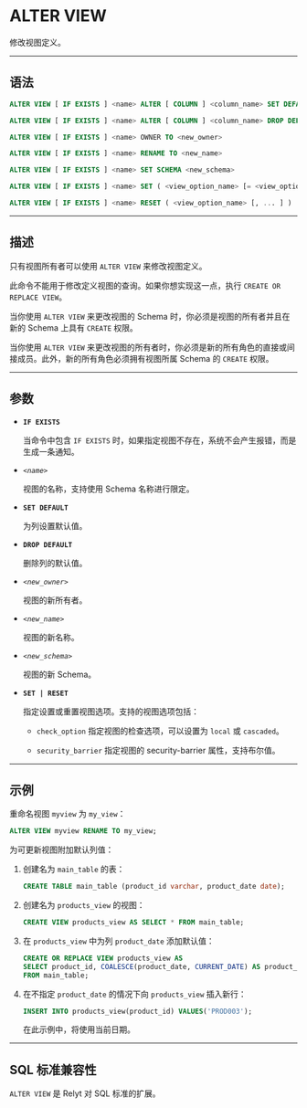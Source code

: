 ALTER VIEW
=====

修改视图定义。


---

语法
--------

```sql
ALTER VIEW [ IF EXISTS ] <name> ALTER [ COLUMN ] <column_name> SET DEFAULT <expression>

ALTER VIEW [ IF EXISTS ] <name> ALTER [ COLUMN ] <column_name> DROP DEFAULT

ALTER VIEW [ IF EXISTS ] <name> OWNER TO <new_owner>

ALTER VIEW [ IF EXISTS ] <name> RENAME TO <new_name>

ALTER VIEW [ IF EXISTS ] <name> SET SCHEMA <new_schema>

ALTER VIEW [ IF EXISTS ] <name> SET ( <view_option_name> [= <view_option_value>] [, ... ] )

ALTER VIEW [ IF EXISTS ] <name> RESET ( <view_option_name> [, ... ] )
```

---

描述
----------

只有视图所有者可以使用 `ALTER VIEW` 来修改视图定义。

此命令不能用于修改定义视图的查询。如果你想实现这一点，执行 `CREATE OR REPLACE VIEW`。

当你使用 `ALTER VIEW` 来更改视图的 Schema 时，你必须是视图的所有者并且在新的 Schema 上具有 `CREATE` 权限。

当你使用 `ALTER VIEW` 来更改视图的所有者时，你必须是新的所有角色的直接或间接成员。此外，新的所有角色必须拥有视图所属 Schema 的 `CREATE` 权限。


---

参数
----------

- **`IF EXISTS`**

    当命令中包含 `IF EXISTS` 时，如果指定视图不存在，系统不会产生报错，而是生成一条通知。

- _`<name>`_

    视图的名称，支持使用 Schema 名称进行限定。

- **`SET DEFAULT`**

    为列设置默认值。

- **`DROP DEFAULT`**

    删除列的默认值。

- _`<new_owner>`_

    视图的新所有者。

- _`<new_name>`_

    视图的新名称。

- _`<new_schema>`_

    视图的新 Schema。

- **`SET | RESET`**

    指定设置或重置视图选项。支持的视图选项包括：

    - `check_option` 指定视图的检查选项，可以设置为 `local` 或 `cascaded`。 

    - `security_barrier` 指定视图的 security-barrier 属性，支持布尔值。

---

示例
--------

重命名视图 `myview` 为 `my_view`：

```sql
ALTER VIEW myview RENAME TO my_view;
```

为可更新视图附加默认列值：

1. 创建名为 `main_table` 的表：

    ```sql
    CREATE TABLE main_table (product_id varchar, product_date date);
    ```
2. 创建名为 `products_view` 的视图：

    ```sql
    CREATE VIEW products_view AS SELECT * FROM main_table;
    ```
3. 在 `products_view` 中为列 `product_date` 添加默认值：

    ```sql
    CREATE OR REPLACE VIEW products_view AS 
    SELECT product_id, COALESCE(product_date, CURRENT_DATE) AS product_date
    FROM main_table;
    ```
4. 在不指定 `product_date` 的情况下向 `products_view` 插入新行：

    ```sql
    INSERT INTO products_view(product_id) VALUES('PROD003');
    ```
    
    在此示例中，将使用当前日期。


---


SQL 标准兼容性
-------------

`ALTER VIEW` 是 Relyt 对 SQL 标准的扩展。
